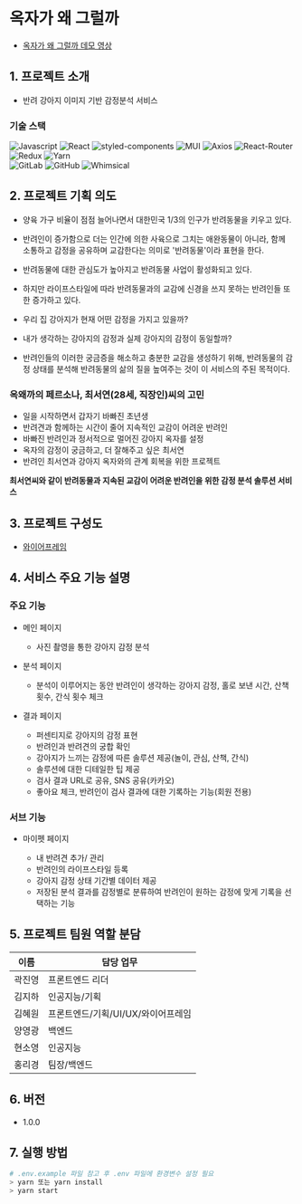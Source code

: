 # 옥자가 왜 그럴까

- [옥자가 왜 그럴까 데모 영상](https://www.youtube.com/watch?v=0QK0s1OaOs0)

## 1. 프로젝트 소개

- 반려 강아지 이미지 기반 감정분석 서비스

### 기술 스택

<div>
<img alt="Javascript" src ="https://img.shields.io/badge/Javascript-F7DF1E.svg?&style=for-the-badge&logo=Javascript&logoColor=black"/>
<img alt="React" src ="https://img.shields.io/badge/React-61DAFB.svg?&style=for-the-badge&logo=React&logoColor=black"/>
<img alt="styled-components" src ="https://img.shields.io/badge/styled--components-DB7093.svg?&style=for-the-badge&logo=styled-components&logoColor=black"/>
<img alt="MUI" src ="https://img.shields.io/badge/MUI-007FFF.svg?&style=for-the-badge&logo=MUI&logoColor=white"/>
<img alt="Axios" src ="https://img.shields.io/badge/Axios-671DDF.svg?&style=for-the-badge&logo=Axios&logoColor=white"/>
<img alt="React-Router" src ="https://img.shields.io/badge/React-Router-CA4245.svg?&style=for-the-badge&logo=React-Router&logoColor=white"/>
<img alt="Redux" src ="https://img.shields.io/badge/Redux-764ABC.svg?&style=for-the-badge&logo=Redux&logoColor=white"/>
<img alt="Yarn" src ="https://img.shields.io/badge/Yarn-2C8EBB.svg?&style=for-the-badge&logo=Yarn&logoColor=white"/>
</br>
<img alt="GitLab" src ="https://img.shields.io/badge/GitLab-FCA121.svg?&style=for-the-badge&logo=GitLab&logoColor=white"/>
<img alt="GitHub" src ="https://img.shields.io/badge/GitHub-181717.svg?&style=for-the-badge&logo=GitHub&logoColor=white"/>
<img alt="Whimsical" src ="https://img.shields.io/badge/Whimsical-730FC3.svg?&style=for-the-badge&logo=Whimsical&logoColor=white"/>
</div>

## 2. 프로젝트 기획 의도

- 양육 가구 비율이 점점 늘어나면서 대한민국 1/3의 인구가 반려동물을 키우고 있다.

- 반려인이 증가함으로 더는 인간에 의한 사육으로 그치는 애완동물이 아니라, 함께 소통하고 감정을 공유하며 교감한다는 의미로 '반려동물'이라 표현을 한다.

- 반려동물에 대한 관심도가 높아지고 반려동물 사업이 활성화되고 있다.

- 하지만 라이프스타일에 따라 반려동물과의 교감에 신경을 쓰지 못하는 반려인들 또한 증가하고 있다.

- 우리 집 강아지가 현재 어떤 감정을 가지고 있을까?

- 내가 생각하는 강아지의 감정과 실제 강아지의 감정이 동일할까?

- 반려인들의 이러한 궁금증을 해소하고 충분한 교감을 생성하기 위해, 반려동물의 감정 상태를 분석해 반려동물의 삶의 질을 높여주는 것이 이 서비스의 주된 목적이다.

### 옥왜까의 페르소나, 최서연(28세, 직장인)씨의 고민

- 일을 시작하면서 갑자기 바빠진 초년생
- 반려견과 함께하는 시간이 줄어 지속적인 교감이 어려운 반려인
- 바빠진 반려인과 정서적으로 멀어진 강아지 옥자를 설정
- 옥자의 감정이 궁금하고, 더 잘해주고 싶은 최서연
- 반려인 최서연과 강아지 옥자와의 관계 회복을 위한 프로젝트

**최서연씨와 같이 반려동물과 지속된 교감이 어려운 반려인을 위한 감정 분석 솔루션 서비스**

## 3. 프로젝트 구성도

- [와이어프레임](https://whimsical.com/AwiTidpMrywD4x61UwXLg7)

## 4. 서비스 주요 기능 설명

### 주요 기능

- 메인 페이지

  - 사진 촬영을 통한 강아지 감정 분석

- 분석 페이지

  - 분석이 이루어지는 동안 반려인이 생각하는 강아지 감정, 홀로 보낸 시간, 산책 횟수, 간식 횟수 체크

- 결과 페이지

  - 퍼센티지로 강아지의 감정 표현
  - 반려인과 반려견의 궁합 확인
  - 강아지가 느끼는 감정에 따른 솔루션 제공(놀이, 관심, 산책, 간식)
  - 솔루션에 대한 디테일한 팁 제공
  - 검사 결과 URL로 공유, SNS 공유(카카오)
  - 좋아요 체크, 반려인이 검사 결과에 대한 기록하는 기능(회원 전용)

### 서브 기능

- 마이펫 페이지

  - 내 반려견 추가/ 관리
  - 반려인의 라이프스타일 등록
  - 강아지 감정 상태 기간별 데이터 제공
  - 저장된 분석 결과를 감정별로 분류하여 반려인이 원하는 감정에 맞게 기록을 선택하는 기능

## 5. 프로젝트 팀원 역할 분담

| 이름   | 담당 업무                          |
| ------ | ---------------------------------- |
| 곽진영 | 프론트엔드 리더                    |
| 김지하 | 인공지능/기획                      |
| 김혜원 | 프론트엔드/기획/UI/UX/와이어프레임 |
| 양영광 | 백엔드                             |
| 현소영 | 인공지능                           |
| 홍리경 | 팀장/백엔드                        |

## 6. 버전

- 1.0.0

## 7. 실행 방법

```bash
# .env.example 파일 참고 후 .env 파일에 환경변수 설정 필요
> yarn 또는 yarn install
> yarn start
```
